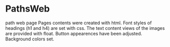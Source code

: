 # PathsWeb
path web page 
Pages contents were created with html.
Font styles of headings (h1 and h4) are set with css.
The text content views of the images are provided with float. 
Button appearences have been adjusted. 
Background colors set.
